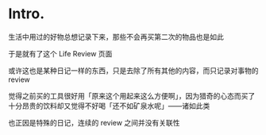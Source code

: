 # Intro.

生活中用过的好物总想记录下来，那些不会再买第二次的物品也是如此

于是就有了这个 Life Review 页面

或许这也是某种日记一样的东西，只是去除了所有其他的内容，而只记录对事物的 review

觉得之前买的工具很好用「原来这个用起来这么方便啊」，因为猎奇的心态而买了十分昂贵的饮料却又觉得不好喝「还不如矿泉水呢」——诸如此类

也正因是特殊的日记，连续的 review 之间并没有关联性

